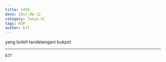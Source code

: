 ```yaml
---
title: 1456
date: 2017-06-12
category: Tanya-SC
tags: KUP
author: DJT
---
```


yang boleh tandatangani bukpot

---



`DJT`
